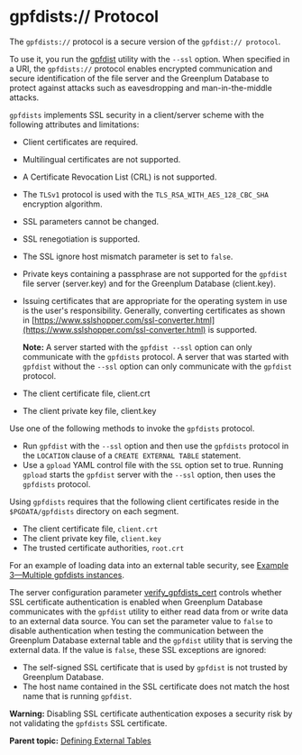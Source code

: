 # gpfdists:// Protocol 

The `gpfdists://` protocol is a secure version of the `gpfdist:// protocol`.

To use it, you run the [gpfdist](../../utility_guide/admin_utilities/gpfdist.html) utility with the `--ssl` option. When specified in a URI, the `gpfdists://` protocol enables encrypted communication and secure identification of the file server and the Greenplum Database to protect against attacks such as eavesdropping and man-in-the-middle attacks.

`gpfdists` implements SSL security in a client/server scheme with the following attributes and limitations:

-   Client certificates are required.
-   Multilingual certificates are not supported.
-   A Certificate Revocation List \(CRL\) is not supported.
-   The `TLSv1` protocol is used with the `TLS_RSA_WITH_AES_128_CBC_SHA` encryption algorithm.
-   SSL parameters cannot be changed.
-   SSL renegotiation is supported.
-   The SSL ignore host mismatch parameter is set to `false`.
-   Private keys containing a passphrase are not supported for the `gpfdist` file server \(server.key\) and for the Greenplum Database \(client.key\).
-   Issuing certificates that are appropriate for the operating system in use is the user's responsibility. Generally, converting certificates as shown in [https://www.sslshopper.com/ssl-converter.html](https://www.sslshopper.com/ssl-converter.html) is supported.

    **Note:** A server started with the `gpfdist --ssl` option can only communicate with the `gpfdists` protocol. A server that was started with `gpfdist` without the `--ssl` option can only communicate with the `gpfdist` protocol.

-   The client certificate file, client.crt
-   The client private key file, client.key

Use one of the following methods to invoke the `gpfdists` protocol.

-   Run `gpfdist` with the `--ssl` option and then use the `gpfdists` protocol in the `LOCATION` clause of a `CREATE EXTERNAL TABLE` statement.
-   Use a `gpload` YAML control file with the `SSL` option set to true. Running `gpload` starts the `gpfdist` server with the `--ssl` option, then uses the `gpfdists` protocol.

Using `gpfdists` requires that the following client certificates reside in the `$PGDATA/gpfdists` directory on each segment.

-   The client certificate file, `client.crt`
-   The client private key file, `client.key`
-   The trusted certificate authorities, `root.crt`

For an example of loading data into an external table security, see [Example 3—Multiple gpfdists instances](g-example-3-multiple-gpfdists-instances.html).

The server configuration parameter [verify\_gpfdists\_cert](../../ref_guide/config_params/guc-list.html) controls whether SSL certificate authentication is enabled when Greenplum Database communicates with the `gpfdist` utility to either read data from or write data to an external data source. You can set the parameter value to `false` to disable authentication when testing the communication between the Greenplum Database external table and the `gpfdist` utility that is serving the external data. If the value is `false`, these SSL exceptions are ignored:

-   The self-signed SSL certificate that is used by `gpfdist` is not trusted by Greenplum Database.
-   The host name contained in the SSL certificate does not match the host name that is running `gpfdist`.

**Warning:** Disabling SSL certificate authentication exposes a security risk by not validating the `gpfdists` SSL certificate.

**Parent topic:** [Defining External Tables](../external/g-external-tables.html)

